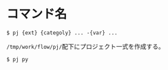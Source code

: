 # コマンド名

```
$ pj {ext} {categoly} ... -{var} ...
```

`/tmp/work/flow/pj/`配下にプロジェクト一式を作成する。


```sh
$ pj py
```

